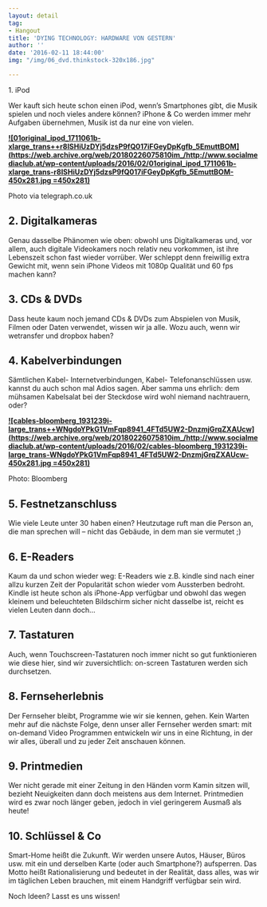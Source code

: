 ```yaml
---
layout: detail
tag:
- Hangout
title: 'DYING TECHNOLOGY: HARDWARE VON GESTERN'
author: ''
date: '2016-02-11 18:44:00'
img: "/img/06_dvd.thinkstock-320x186.jpg"

---
```

1\. iPod

Wer kauft sich heute schon einen iPod, wenn’s Smartphones gibt, die Musik spielen und noch vieles andere können? iPhone & Co werden immer mehr Aufgaben übernehmen, Musik ist da nur eine von vielen.

[**![01original_ipod_1711061b-xlarge_trans++r8ISHiUzDYj5dzsP9fQ017iFGeyDpKgfb_5EmuttBOM](https://web.archive.org/web/20180226075810im_/http://www.socialmediaclub.at/wp-content/uploads/2016/02/01original_ipod_1711061b-xlarge_trans-r8ISHiUzDYj5dzsP9fQ017iFGeyDpKgfb_5EmuttBOM-450x281.jpg =450x281)**](https://web.archive.org/web/20180226075810/http://www.socialmediaclub.at/wp-content/uploads/2016/02/01original_ipod_1711061b-xlarge_trans-r8ISHiUzDYj5dzsP9fQ017iFGeyDpKgfb_5EmuttBOM.jpg)

Photo via telegraph.co.uk

## 2. Digitalkameras

Genau dasselbe Phänomen wie oben: obwohl uns Digitalkameras und, vor allem, auch digitale Videokamers noch relativ neu vorkommen, ist ihre Lebenszeit schon fast wieder vorrüber. Wer schleppt denn freiwillig extra Gewicht mit, wenn sein iPhone Videos mit 1080p Qualität und 60 fps machen kann?

## 3. CDs & DVDs

Dass heute kaum noch jemand CDs & DVDs zum Abspielen von Musik, Filmen oder Daten verwendet, wissen wir ja alle. Wozu auch, wenn wir wetransfer und dropbox haben?

## 4. Kabelverbindungen

Sämtlichen Kabel- Internetverbindungen, Kabel- Telefonanschlüssen usw. kannst du auch schon mal Adios sagen. Aber samma uns ehrlich: dem mühsamen Kabelsalat bei der Steckdose wird wohl niemand nachtrauern, oder?

[**![cables-bloomberg_1931239i-large_trans++WNgdoYPkG1VmFqp8941_4FTd5UW2-DnzmjGrqZXAUcw](https://web.archive.org/web/20180226075810im_/http://www.socialmediaclub.at/wp-content/uploads/2016/02/cables-bloomberg_1931239i-large_trans-WNgdoYPkG1VmFqp8941_4FTd5UW2-DnzmjGrqZXAUcw-450x281.jpg =450x281)**](https://web.archive.org/web/20180226075810/http://www.socialmediaclub.at/wp-content/uploads/2016/02/cables-bloomberg_1931239i-large_trans-WNgdoYPkG1VmFqp8941_4FTd5UW2-DnzmjGrqZXAUcw.jpg)

Photo: Bloomberg

## 5. Festnetzanschluss

Wie viele Leute unter 30 haben einen? Heutzutage ruft man die Person an, die man sprechen will – nicht das Gebäude, in dem man sie vermutet ;)

## 6. E-Readers

Kaum da und schon wieder weg: E-Readers wie z.B. kindle sind nach einer allzu kurzen Zeit der Popularität schon wieder vom Aussterben bedroht. Kindle ist heute schon als iPhone-App verfügbar und obwohl das wegen kleinem und beleuchteten Bildschirm sicher nicht dasselbe ist, reicht es vielen Leuten dann doch…

## 7. Tastaturen

Auch, wenn Touchscreen-Tastaturen noch immer nicht so gut funktionieren wie diese hier, sind wir zuversichtlich: on-screen Tastaturen werden sich durchsetzen.

## 8. Fernseherlebnis

Der Fernseher bleibt, Programme wie wir sie kennen, gehen. Kein Warten mehr auf die nächste Folge, denn unser aller Fernseher werden smart: mit on-demand Video Programmen entwickeln wir uns in eine Richtung, in der wir alles, überall und zu jeder Zeit anschauen können.

## 9. Printmedien

Wer nicht gerade mit einer Zeitung in den Händen vorm Kamin sitzen will, bezieht Neuigkeiten dann doch meistens aus dem Internet. Printmedien wird es zwar noch länger geben, jedoch in viel geringerem Ausmaß als heute!

## 10. Schlüssel & Co

Smart-Home heißt die Zukunft. Wir werden unsere Autos, Häuser, Büros usw. mit ein und derselben Karte (oder auch Smartphone?) aufsperren. Das Motto heißt Rationalisierung und bedeutet in der Realität, dass alles, was wir im täglichen Leben brauchen, mit einem Handgriff verfügbar sein wird.

Noch Ideen? Lasst es uns wissen!